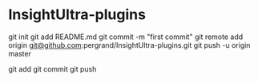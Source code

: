 # InsightUltra-plugins
git init
git add README.md
git commit -m "first commit"
git remote add origin git@github.com:pergrand/InsightUltra-plugins.git
git push -u origin master


git add
git commit 
git push
